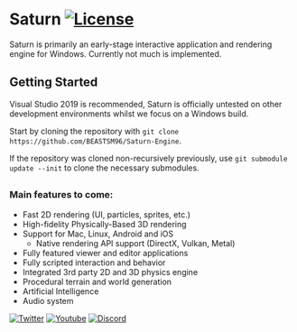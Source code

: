 # Saturn [![License](https://img.shields.io/badge/license-MIT-green.svg)](https://github.com/BEASTSM96/Sparky-Engine/blob/master/LICENSE)

Saturn is primarily an early-stage interactive application and rendering engine for Windows. Currently not much is implemented.

## Getting Started
Visual Studio 2019 is recommended, Saturn is officially untested on other development environments whilst we focus on a Windows build.

Start by cloning the repository with `git clone https://github.com/BEASTSM96/Saturn-Engine`.

If the repository was cloned non-recursively previously, use `git submodule update --init` to clone the necessary submodules.

## 

### Main features to come:
- Fast 2D rendering (UI, particles, sprites, etc.)
- High-fidelity Physically-Based 3D rendering 
- Support for Mac, Linux, Android and iOS
    - Native rendering API support (DirectX, Vulkan, Metal)
- Fully featured viewer and editor applications
- Fully scripted interaction and behavior
- Integrated 3rd party 2D and 3D physics engine
- Procedural terrain and world generation
- Artificial Intelligence
- Audio system


[![Twitter](https://img.shields.io/badge/%40beastsm96--blue.svg?style=social&logo=Twitter)](https://twitter.com/beastsm96)
[![Youtube](https://img.shields.io/badge/BEAST--red.svg?style=social&logo=youtube)](https://www.youtube.com/channel/UC4kS5P7Jsq3eacveJiFuQbg)
[![Discord](https://img.shields.io/badge/EngineDiscord--red.svg?style=social&logo=discord)](https://discord.gg/9tTVbkt)
